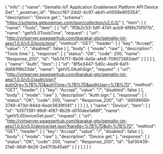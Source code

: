 {
  "info": {
    "name": "Gemalto IoT Application Enablement Platform API Device Get",
    "_postman_id": "6bccc187-2dd2-4c97-ab41-e0059e905354",
    "description": "Device get.",
    "schema": "https://schema.getpostman.com/json/collection/v2.0.0/"
  },
  "item": [
    {
      "name": "Tools",
      "item": [
        {
          "id": "ff0b2c53-1dff-47d1-acb9-8f8fb70f5f7b",
          "name": "getV5.0ToolsTime",
          "request": {
            "url": "http://virtserver.swaggerhub.com/tkarakai-gto/gemalto-iot-aep/1.0.0/v5.0/tools/time",
            "method": "GET",
            "header": [
              {
                "key": "Accept",
                "value": "*/*",
                "disabled": false
              }
            ],
            "body": {
              "mode": "raw"
            },
            "description": "Tools time."
          },
          "response": [
            {
              "status": "OK",
              "code": 200,
              "name": "Response_200",
              "id": "fa574717-8b06-4a5e-afe8-709072682def"
            }
          ]
        }
      ]
    },
    {
      "name": "Auth",
      "item": [
        {
          "id": "8f5e3447-5d0c-4ed9-8a11-dd661f8b33de",
          "name": "getV5.0AuthSign",
          "request": {
            "url": "http://virtserver.swaggerhub.com/tkarakai-gto/gemalto-iot-aep/1.0.0/v5.0/auth/sign?authOrg=%7B%7D&authTime=%7B%7D&authUser=%7B%7D",
            "method": "GET",
            "header": [
              {
                "key": "Accept",
                "value": "*/*",
                "disabled": false
              }
            ],
            "body": {
              "mode": "raw"
            },
            "description": "Auth sign."
          },
          "response": [
            {
              "status": "OK",
              "code": 200,
              "name": "Response_200",
              "id": "49099069-3749-473d-944d-6edc5639f041"
            }
          ]
        }
      ]
    },
    {
      "name": "Device",
      "item": [
        {
          "id": "b1571391-99df-4f87-8b28-d010dee1a66f",
          "name": "getV5.0DeviceGet.json",
          "request": {
            "url": "http://virtserver.swaggerhub.com/tkarakai-gto/gemalto-iot-aep/1.0.0/v5.0/device/get.json?handle=%7B%7D&id=%7B%7D",
            "method": "GET",
            "header": [
              {
                "key": "Accept",
                "value": "*/*",
                "disabled": false
              }
            ],
            "body": {
              "mode": "raw"
            },
            "description": "Device get."
          },
          "response": [
            {
              "status": "OK",
              "code": 200,
              "name": "Response_200",
              "id": "5af30439-21a6-46df-8e26-2a47f3b45abf"
            }
          ]
        }
      ]
    }
  ]
}